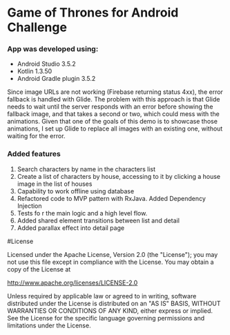 # Game of Thrones for Android Challenge

### App was developed using:
* Android Studio 3.5.2
* Kotlin 1.3.50
* Android Gradle plugin 3.5.2

Since image URLs are not working (Firebase returning status 4xx), the error fallback is handled with Glide. The problem with this approach is that Glide needs to wait until the server responds with an error before showing the fallback image, and that takes a second or two, which could mess with the animations. Given that one of the goals of this demo is to showcase those animations, I set up Glide to replace all images with an existing one, without waiting for the error.

### Added features

1. Search characters by name in the characters list
2. Create a list of characters by house, accessing to it by clicking a house image in the list of houses
3. Capability to work offline using database
4. Refactored code to MVP pattern with RxJava. Added Dependency Injection
5. Tests fo r the main logic and a high level flow.
6. Added shared element transitions between list and detail
7. Added parallax effect into detail page


#License

Licensed under the Apache License, Version 2.0 (the "License");
you may not use this file except in compliance with the License.
You may obtain a copy of the License at

  http://www.apache.org/licenses/LICENSE-2.0

Unless required by applicable law or agreed to in writing, software
distributed under the License is distributed on an "AS IS" BASIS,
WITHOUT WARRANTIES OR CONDITIONS OF ANY KIND, either express or implied.
See the License for the specific language governing permissions and
limitations under the License.

[ScreenshotListCharacters]: ./art/ScreenshotListCharacters.png
[ScreenshotListHouses]: ./art/ScreenshotListHouses.png
[ScreenshotDetail]: ./art/ScreenshotDetail.png
[ActivityLink]: http://developer.android.com/intl/es/guide/components/activities.html
[FragmentLink]: http://developer.android.com/intl/es/guide/components/fragments.html
[GameOfThronesLink]: http://www.imdb.com/title/tt0944947/
[ViewPagerLink]: http://developer.android.com/intl/es/training/animation/screen-slide.html
